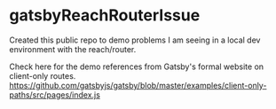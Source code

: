 # gatsbyReachRouterIssue
Created this public repo to demo problems I am seeing in a local dev environment with the reach/router.

Check here for the demo references from Gatsby's formal website on client-only routes.
https://github.com/gatsbyjs/gatsby/blob/master/examples/client-only-paths/src/pages/index.js
